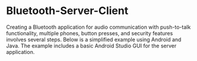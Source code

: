 # Bluetooth-Server-Client
Creating a Bluetooth application for audio communication with push-to-talk functionality, multiple phones, button presses, and security features involves several steps. Below is a simplified example using Android and Java. The example includes a basic Android Studio GUI for the server application.
